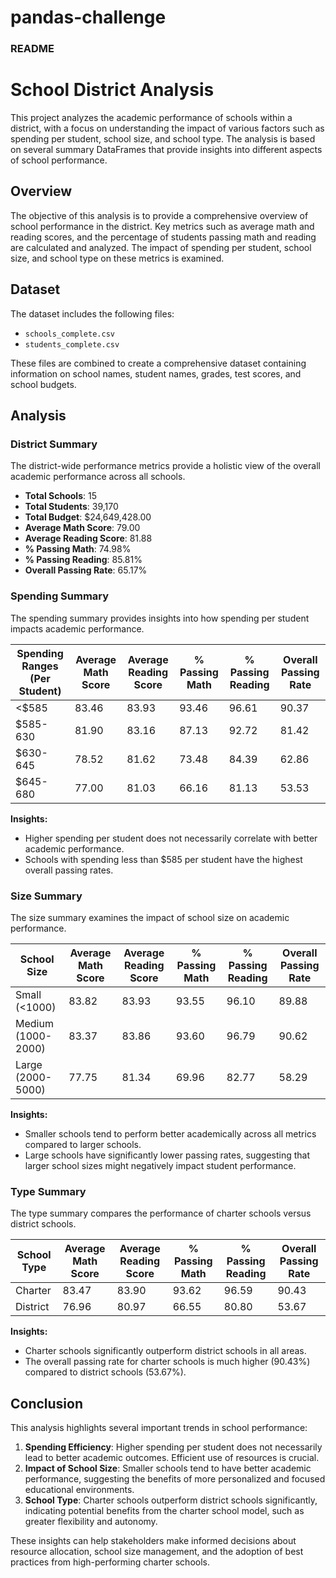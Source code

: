 # pandas-challenge

### README

# School District Analysis

This project analyzes the academic performance of schools within a district, with a focus on understanding the impact of various factors such as spending per student, school size, and school type. The analysis is based on several summary DataFrames that provide insights into different aspects of school performance.

## Overview

The objective of this analysis is to provide a comprehensive overview of school performance in the district. Key metrics such as average math and reading scores, and the percentage of students passing math and reading are calculated and analyzed. The impact of spending per student, school size, and school type on these metrics is examined.

## Dataset

The dataset includes the following files:
- `schools_complete.csv`
- `students_complete.csv`

These files are combined to create a comprehensive dataset containing information on school names, student names, grades, test scores, and school budgets.

## Analysis

### District Summary

The district-wide performance metrics provide a holistic view of the overall academic performance across all schools.

- **Total Schools**: 15
- **Total Students**: 39,170
- **Total Budget**: \$24,649,428.00
- **Average Math Score**: 79.00
- **Average Reading Score**: 81.88
- **% Passing Math**: 74.98%
- **% Passing Reading**: 85.81%
- **Overall Passing Rate**: 65.17%

### Spending Summary

The spending summary provides insights into how spending per student impacts academic performance.

| Spending Ranges (Per Student) | Average Math Score | Average Reading Score | % Passing Math | % Passing Reading | Overall Passing Rate |
|-------------------------------|--------------------|-----------------------|----------------|-------------------|----------------------|
| <$585                         | 83.46              | 83.93                 | 93.46          | 96.61             | 90.37                |
| $585-630                      | 81.90              | 83.16                 | 87.13          | 92.72             | 81.42                |
| $630-645                      | 78.52              | 81.62                 | 73.48          | 84.39             | 62.86                |
| $645-680                      | 77.00              | 81.03                 | 66.16          | 81.13             | 53.53                |

**Insights:**
- Higher spending per student does not necessarily correlate with better academic performance. 
- Schools with spending less than $585 per student have the highest overall passing rates.

### Size Summary

The size summary examines the impact of school size on academic performance.

| School Size         | Average Math Score | Average Reading Score | % Passing Math | % Passing Reading | Overall Passing Rate |
|---------------------|--------------------|-----------------------|----------------|-------------------|----------------------|
| Small (<1000)       | 83.82              | 83.93                 | 93.55          | 96.10             | 89.88                |
| Medium (1000-2000)  | 83.37              | 83.86                 | 93.60          | 96.79             | 90.62                |
| Large (2000-5000)   | 77.75              | 81.34                 | 69.96          | 82.77             | 58.29                |

**Insights:**
- Smaller schools tend to perform better academically across all metrics compared to larger schools.
- Large schools have significantly lower passing rates, suggesting that larger school sizes might negatively impact student performance.

### Type Summary

The type summary compares the performance of charter schools versus district schools.

| School Type | Average Math Score | Average Reading Score | % Passing Math | % Passing Reading | Overall Passing Rate |
|-------------|--------------------|-----------------------|----------------|-------------------|----------------------|
| Charter     | 83.47              | 83.90                 | 93.62          | 96.59             | 90.43                |
| District    | 76.96              | 80.97                 | 66.55          | 80.80             | 53.67                |

**Insights:**
- Charter schools significantly outperform district schools in all areas.
- The overall passing rate for charter schools is much higher (90.43%) compared to district schools (53.67%).

## Conclusion

This analysis highlights several important trends in school performance:

1. **Spending Efficiency**: Higher spending per student does not necessarily lead to better academic outcomes. Efficient use of resources is crucial.
2. **Impact of School Size**: Smaller schools tend to have better academic performance, suggesting the benefits of more personalized and focused educational environments.
3. **School Type**: Charter schools outperform district schools significantly, indicating potential benefits from the charter school model, such as greater flexibility and autonomy.

These insights can help stakeholders make informed decisions about resource allocation, school size management, and the adoption of best practices from high-performing charter schools.


